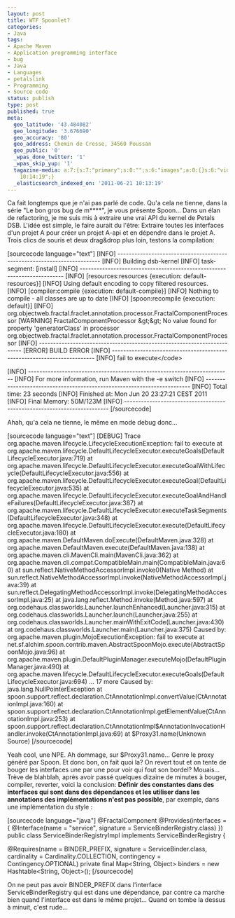 ```yaml
---
layout: post
title: WTF Spoonlet?
categories:
- Java
tags:
- Apache Maven
- Application programming interface
- bug
- Java
- Languages
- petalslink
- Programming
- Source code
status: publish
type: post
published: true
meta:
  geo_latitude: '43.484082'
  geo_longitude: '3.676690'
  geo_accuracy: '80'
  geo_address: Chemin de Cresse, 34560 Poussan
  geo_public: '0'
  _wpas_done_twitter: '1'
  _wpas_skip_yup: '1'
  tagazine-media: a:7:{s:7:"primary";s:0:"";s:6:"images";a:0:{}s:6:"videos";a:0:{}s:11:"image_count";s:1:"0";s:6:"author";s:7:"3303881";s:7:"blog_id";s:7:"3069558";s:9:"mod_stamp";s:19:"2011-06-21
    10:14:19";}
  _elasticsearch_indexed_on: '2011-06-21 10:13:19'
---
```

Ca fait longtemps que je n'ai pas parlé de code. Qu'a cela ne tienne, dans la série "Le bon gros bug de m****", je vous présente Spoon... Dans un élan de refactoring, je me suis mis à extraire une vrai API du kernel de Petals DSB. L'idée est simple, le faire aurait du l'être: Extraire toutes les interfaces d'un projet A pour créer un projet A-api et en dépendre dans le projet A. Trois clics de souris et deux drag&amp;drop plus loin, testons la compilation:

[sourcecode language="text"]
[INFO] ------------------------------------------------------------------------
[INFO] Building dsb-kernel
[INFO] task-segment: [install]
[INFO] ------------------------------------------------------------------------
[INFO] [resources:resources {execution: default-resources}]
[INFO] Using default encoding to copy filtered resources.
[INFO] [compiler:compile {execution: default-compile}]
[INFO] Nothing to compile - all classes are up to date
[INFO] [spoon:recompile {execution: default}]
[INFO] org.objectweb.fractal.fraclet.annotation.processor.FractalComponentProcessor
[WARNING] FractalComponentProcessor &amp;gt;&amp;gt; No value found for property 'generatorClass' in processor org.objectweb.fractal.fraclet.annotation.processor.FractalComponentProcessor
[INFO] ------------------------------------------------------------------------
[ERROR] BUILD ERROR
[INFO] ------------------------------------------------------------------------
[INFO] fail to execute&lt;/code&gt;

[INFO] ------------------------------------------------------------------------
[INFO] For more information, run Maven with the -e switch
[INFO] ------------------------------------------------------------------------
[INFO] Total time: 23 seconds
[INFO] Finished at: Mon Jun 20 23:27:21 CEST 2011
[INFO] Final Memory: 50M/123M
[INFO] ------------------------------------------------------------------------
[/sourcecode]

Ahah, qu'a cela ne tienne, le même en mode debug donc...

[sourcecode language="text"]
[DEBUG] Trace
org.apache.maven.lifecycle.LifecycleExecutionException: fail to execute
at org.apache.maven.lifecycle.DefaultLifecycleExecutor.executeGoals(DefaultLifecycleExecutor.java:719)
at org.apache.maven.lifecycle.DefaultLifecycleExecutor.executeGoalWithLifecycle(DefaultLifecycleExecutor.java:556)
at org.apache.maven.lifecycle.DefaultLifecycleExecutor.executeGoal(DefaultLifecycleExecutor.java:535)
at org.apache.maven.lifecycle.DefaultLifecycleExecutor.executeGoalAndHandleFailures(DefaultLifecycleExecutor.java:387)
at org.apache.maven.lifecycle.DefaultLifecycleExecutor.executeTaskSegments(DefaultLifecycleExecutor.java:348)
at org.apache.maven.lifecycle.DefaultLifecycleExecutor.execute(DefaultLifecycleExecutor.java:180)
at org.apache.maven.DefaultMaven.doExecute(DefaultMaven.java:328)
at org.apache.maven.DefaultMaven.execute(DefaultMaven.java:138)
at org.apache.maven.cli.MavenCli.main(MavenCli.java:362)
at org.apache.maven.cli.compat.CompatibleMain.main(CompatibleMain.java:60)
at sun.reflect.NativeMethodAccessorImpl.invoke0(Native Method)
at sun.reflect.NativeMethodAccessorImpl.invoke(NativeMethodAccessorImpl.java:39)
at sun.reflect.DelegatingMethodAccessorImpl.invoke(DelegatingMethodAccessorImpl.java:25)
at java.lang.reflect.Method.invoke(Method.java:597)
at org.codehaus.classworlds.Launcher.launchEnhanced(Launcher.java:315)
at org.codehaus.classworlds.Launcher.launch(Launcher.java:255)
at org.codehaus.classworlds.Launcher.mainWithExitCode(Launcher.java:430)
at org.codehaus.classworlds.Launcher.main(Launcher.java:375)
Caused by: org.apache.maven.plugin.MojoExecutionException: fail to execute
at net.sf.alchim.spoon.contrib.maven.AbstractSpoonMojo.execute(AbstractSpoonMojo.java:96)
at org.apache.maven.plugin.DefaultPluginManager.executeMojo(DefaultPluginManager.java:490)
at org.apache.maven.lifecycle.DefaultLifecycleExecutor.executeGoals(DefaultLifecycleExecutor.java:694)
... 17 more
Caused by: java.lang.NullPointerException
at spoon.support.reflect.declaration.CtAnnotationImpl.convertValue(CtAnnotationImpl.java:160)
at spoon.support.reflect.declaration.CtAnnotationImpl.getElementValue(CtAnnotationImpl.java:253)
at spoon.support.reflect.declaration.CtAnnotationImpl$AnnotationInvocationHandler.invoke(CtAnnotationImpl.java:69)
at $Proxy31.name(Unknown Source)
[/sourcecode]

Yeah cool, une NPE. Ah dommage, sur $Proxy31.name... Genre le proxy généré par Spoon. Et donc bon, on fait quoi la? On revert tout et on tente de bouger les interfaces une par une pour voir qui fout son bordel? Mouais... Trève de blahblah, après avoir passé quelques dizaine de minutes à bouger, compiler, reverter, voici la conclusion: <strong>Définir des constantes dans des interfaces qui sont dans des dépendances et les utiliser dans les annotations des implémentations n'est pas possible</strong>, par exemple, dans une implémentation du style :

[sourcecode language="java"]
@FractalComponent
@Provides(interfaces = { @Interface(name = &quot;service&quot;, signature = ServiceBinderRegistry.class) })
public class ServiceBinderRegistryImpl implements ServiceBinderRegistry {

@Requires(name = BINDER_PREFIX, signature = ServiceBinder.class, cardinality = Cardinality.COLLECTION, contingency = Contingency.OPTIONAL)
private final Map&lt;String, Object&gt; binders = new Hashtable&lt;String, Object&gt;();
[/sourcecode]

On ne peut pas avoir BINDER_PREFIX dans l'interface ServiceBinderRegistry qui est dans une dépendance, par contre ca marche bien quand l'interface est dans le même projet... Quand on tombe la dessus à minuit, c'est rude...
